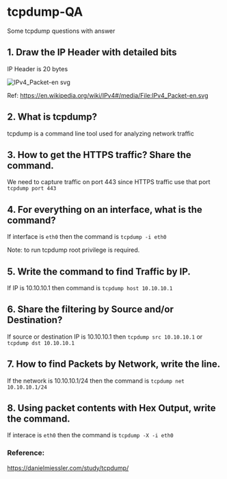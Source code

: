 # tcpdump-QA
Some tcpdump questions with answer

## 1. Draw the IP Header with detailed bits
IP Header is 20 bytes

![IPv4_Packet-en svg](https://user-images.githubusercontent.com/36810834/153740999-03eb3c3a-3b8f-4bb1-96c0-42994485febc.png)

Ref:
https://en.wikipedia.org/wiki/IPv4#/media/File:IPv4_Packet-en.svg

## 2. What is tcpdump?
tcpdump is a command line tool used for analyzing network traffic

## 3. How to get the HTTPS traffic? Share the command.
We need to capture traffic on port 443 since HTTPS traffic use that port
`tcpdump port 443`

## 4. For everything on an interface, what is the command?
If interface is `eth0` then the command is
`tcpdump -i eth0`

Note: to run tcpdump root privilege is required.

## 5. Write the command to find Traffic by IP.
If IP is 10.10.10.1 then command is
`tcpdump host 10.10.10.1`

## 6. Share the filtering by Source and/or Destination?
If source or destination IP is 10.10.10.1 then
`tcpdump src 10.10.10.1`
or
`tcpdump dst 10.10.10.1`

## 7. How to find Packets by Network, write the line.
If the network is 10.10.10.1/24 then the command is
`tcpdump net 10.10.10.1/24`

## 8. Using packet contents with Hex Output, write the command.
If interace is `eth0` then the command is
`tcpdump -X -i eth0`

### Reference:
https://danielmiessler.com/study/tcpdump/
